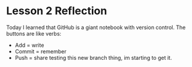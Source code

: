 # Lesson 2 Reflection
Today I learned that GitHub is a giant notebook with version control.
The buttons are like verbs:
- Add = write
- Commit = remember
- Push = share
testing this new branch thing, im starting to get it.
